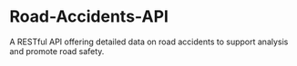 # Road-Accidents-API
A RESTful API offering detailed data on road accidents to support analysis and promote road safety.

